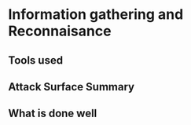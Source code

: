 # Information gathering and Reconnaisance

## Tools used
<!--
Provide a 1-2 sentence overview of the tools you used to do information gathering and recon, and how you used those tools
-->

## Attack Surface Summary
<!--
Provide a 1-2 sentence overview of the attack surface you discovered
-->

## What is done well
<!--
Provide a 1-2 sentence overview of what the application does well, where it seems most robust and well-designed
-->